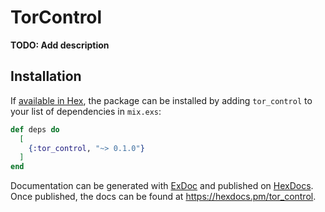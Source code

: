 # TorControl

**TODO: Add description**

## Installation

If [available in Hex](https://hex.pm/docs/publish), the package can be installed
by adding `tor_control` to your list of dependencies in `mix.exs`:

```elixir
def deps do
  [
    {:tor_control, "~> 0.1.0"}
  ]
end
```

Documentation can be generated with [ExDoc](https://github.com/elixir-lang/ex_doc)
and published on [HexDocs](https://hexdocs.pm). Once published, the docs can
be found at <https://hexdocs.pm/tor_control>.

